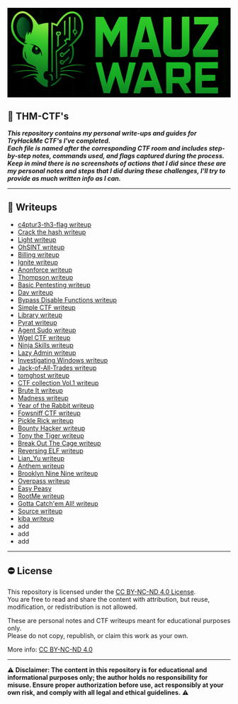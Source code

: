 [<img align='center' src="https://github.com/mauzware/mauzware/blob/main/LOGO%20NEW.png"/>](https://github.com/mauzware)


## 🚩 THM-CTF's

<i>**This repository contains my personal write-ups and guides for TryHackMe CTF's I've completed.**</i>  
<i>**Each file is named after the corresponding CTF room and includes step-by-step notes, commands used, and flags captured during the process.**</i>
<i>**Keep in mind there is no screenshots of actions that I did since these are my personal notes and steps that I did during these challenges, I'll try to provide as much written info as I can.**</i>

---

## 📄 Writeups

- [c4ptur3-th3-flag writeup](https://github.com/mauzware/THM-CTFs/blob/main/c4ptur3-th3-fl4g.md)
- [Crack the hash writeup](https://github.com/mauzware/THM-CTFs/blob/main/Crack%20the%20hash.md)
- [Light writeup](https://github.com/mauzware/THM-CTFs/blob/main/Light.md)
- [OhSINT writeup](https://github.com/mauzware/THM-CTFs/blob/main/OhSINT.md)
- [Billing writeup](https://github.com/mauzware/THM-CTFs/blob/main/Billing.md)
- [Ignite writeup](https://github.com/mauzware/THM-CTFs/blob/main/Ignite.md)
- [Anonforce writeup](https://github.com/mauzware/THM-CTFs/blob/main/Anonforce.md)
- [Thompson writeup](https://github.com/mauzware/THM-CTFs/blob/main/Thompson.md)
- [Basic Pentesting writeup](https://github.com/mauzware/THM-CTFs/blob/main/Basic%20Pentesting.md)
- [Dav writeup](https://github.com/mauzware/THM-CTFs/blob/main/Dav.md)
- [Bypass Disable Functions writeup](https://github.com/mauzware/THM-CTFs/blob/main/Bypass%20Disable%20Functions.md)
- [Simple CTF writeup](https://github.com/mauzware/THM-CTFs/blob/main/Simple%20CTF.md)
- [Library writeup](https://github.com/mauzware/THM-CTFs/blob/main/Library.md)
- [Pyrat writeup](https://github.com/mauzware/THM-CTFs/blob/main/Pyrat.md)
- [Agent Sudo writeup](https://github.com/mauzware/THM-CTFs/blob/main/Agent%20Sudo.md)
- [Wgel CTF writeup](https://github.com/mauzware/THM-CTFs/blob/main/Wgel%20CTF.md)
- [Ninja Skills writeup](https://github.com/mauzware/THM-CTFs/blob/main/Ninja%20Skills.md)
- [Lazy Admin writeup](https://github.com/mauzware/THM-CTFs/blob/main/Lazy%20Admin.md)
- [Investigating Windows writeup](https://github.com/mauzware/THM-CTFs/blob/main/Investigating%20Windows.md)
- [Jack-of-All-Trades writeup](https://github.com/mauzware/THM-CTFs/blob/main/Jack-of-All-Trades.md)
- [tomghost writeup](https://github.com/mauzware/THM-CTFs/blob/main/tomghost.md)
- [CTF collection Vol.1 writeup](https://github.com/mauzware/THM-CTFs/blob/main/CTF%20collection%20Vol.1.md)
- [Brute It writeup](https://github.com/mauzware/THM-CTFs/blob/main/Brute%20It.md)
- [Madness writeup](https://github.com/mauzware/THM-CTFs/blob/main/Madness.md)
- [Year of the Rabbit writeup](https://github.com/mauzware/THM-CTFs/blob/main/Year%20of%20the%20Rabbit.md)
- [Fowsniff CTF writeup](https://github.com/mauzware/THM-CTFs/blob/main/Fowsniff%20CTF.md)
- [Pickle Rick writeup](https://github.com/mauzware/THM-CTFs/blob/main/Pickle%20Rick.md)
- [Bounty Hacker writeup](https://github.com/mauzware/THM-CTFs/blob/main/Bounty%20Hacker.md)
- [Tony the Tiger writeup](https://github.com/mauzware/THM-CTFs/blob/main/Tony%20the%20Tiger.md)
- [Break Out The Cage writeup](https://github.com/mauzware/THM-CTFs/blob/main/Break%20Out%20The%20Cage.md)
- [Reversing ELF writeup](https://github.com/mauzware/THM-CTFs/blob/main/Reversing%20ELF.md)
- [Lian_Yu writeup](https://github.com/mauzware/THM-CTFs/blob/main/Lian_Yu.md)
- [Anthem writeup](https://github.com/mauzware/THM-CTFs/blob/main/Anthem.md)
- [Brooklyn Nine Nine writeup](https://github.com/mauzware/THM-CTFs/blob/main/Brooklyn%20Nine%20Nine.md)
- [Overpass writeup](https://github.com/mauzware/THM-CTFs/blob/main/Overpass.md)
- [Easy Peasy](https://github.com/mauzware/THM-CTFs/blob/main/Easy%20Peasy.md)
- [RootMe writeup](https://github.com/mauzware/THM-CTFs/blob/main/RootMe.md)
- [Gotta Catch'em All! writeup](https://github.com/mauzware/THM-CTFs/blob/main/Gotta%20Catch'em%20All!.md)
- [Source writeup](https://github.com/mauzware/THM-CTFs/blob/main/Source.md)
- [kiba writeup](https://github.com/mauzware/THM-CTFs/blob/main/kiba.md)
- add
- add
- add

---

## ⛔️ License

This repository is licensed under the [CC BY-NC-ND 4.0 License](https://creativecommons.org/licenses/by-nc-nd/4.0/).  
You are free to read and share the content with attribution, but reuse, modification, or redistribution is not allowed.

These are personal notes and CTF writeups meant for educational purposes only.<br>
Please do not copy, republish, or claim this work as your own.

More info: [CC BY-NC-ND 4.0](https://creativecommons.org/licenses/by-nc-nd/4.0/)

---

⚠️ **Disclaimer: The content in this repository is for educational and informational purposes only; the author holds no responsibility for misuse. 
Ensure proper authorization before use, act responsibly at your own risk, and comply with all legal and ethical guidelines.** ⚠️
